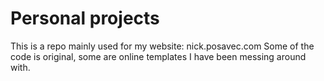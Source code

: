 # Personal projects

This is a repo mainly used for my website: nick.posavec.com
Some of the code is original, some are online templates I have been messing around with.
